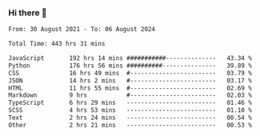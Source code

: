 ### Hi there 👋

<!--
**dominoto/dominoto** is a ✨ _special_ ✨ repository because its `README.md` (this file) appears on your GitHub profile.

Here are some ideas to get you started:

- 🔭 I’m currently working on ...
- 🌱 I’m currently learning ...
- 👯 I’m looking to collaborate on ...
- 🤔 I’m looking for help with ...
- 💬 Ask me about ...
- 📫 How to reach me: ...
- 😄 Pronouns: ...
- ⚡ Fun fact: ...
-->
<!--START_SECTION:waka-->

```txt
From: 30 August 2021 - To: 06 August 2024

Total Time: 443 hrs 31 mins

JavaScript       192 hrs 14 mins ###########--------------   43.34 %
Python           176 hrs 56 mins ##########---------------   39.89 %
CSS              16 hrs 49 mins  #------------------------   03.79 %
JSON             14 hrs 2 mins   #------------------------   03.17 %
HTML             11 hrs 55 mins  #------------------------   02.69 %
Markdown         9 hrs           #------------------------   02.03 %
TypeScript       6 hrs 29 mins   -------------------------   01.46 %
SCSS             4 hrs 53 mins   -------------------------   01.10 %
Text             2 hrs 24 mins   -------------------------   00.54 %
Other            2 hrs 21 mins   -------------------------   00.53 %
```

<!--END_SECTION:waka-->
